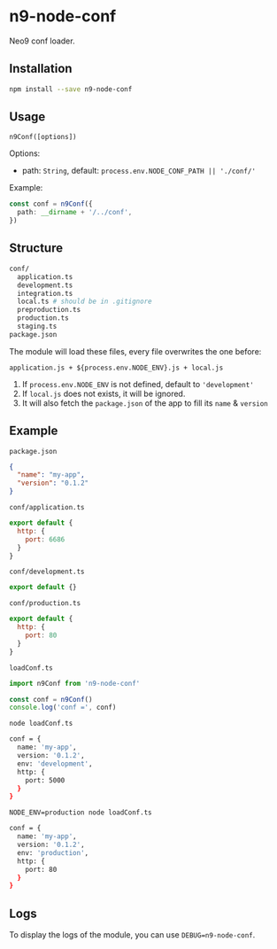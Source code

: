 # n9-node-conf

Neo9 conf loader.

## Installation

```bash
npm install --save n9-node-conf
```

## Usage

`n9Conf([options])`

Options:

- path: `String`, default: `process.env.NODE_CONF_PATH || './conf/'`

Example:

```ts
const conf = n9Conf({
  path: __dirname + '/../conf',
})
```

## Structure

```bash
conf/
  application.ts
  development.ts
  integration.ts
  local.ts # should be in .gitignore
  preproduction.ts
  production.ts
  staging.ts
package.json
```

The module will load these files, every file overwrites the one before:

`application.js + ${process.env.NODE_ENV}.js + local.js`

1. If `process.env.NODE_ENV` is not defined, default to `'development'`
2. If `local.js` does not exists, it will be ignored.
3. It will also fetch the `package.json` of the app to fill its `name` & `version`

## Example


`package.json`

```json
{
  "name": "my-app",
  "version": "0.1.2"
}
```

`conf/application.ts`

```js
export default {
  http: {
    port: 6686
  }
}
```

`conf/development.ts`

```js
export default {}
```

`conf/production.ts`

```js
export default {
  http: {
    port: 80
  }
}
```

`loadConf.ts`

```js
import n9Conf from 'n9-node-conf'

const conf = n9Conf()
console.log('conf =', conf)
```

`node loadConf.ts`

```bash
conf = {
  name: 'my-app',
  version: '0.1.2',
  env: 'development',
  http: {
    port: 5000
  }
}
```

`NODE_ENV=production node loadConf.ts`

```bash
conf = {
  name: 'my-app',
  version: '0.1.2',
  env: 'production',
  http: {
    port: 80
  }
}
```

## Logs

To display the logs of the module, you can use `DEBUG=n9-node-conf`.
